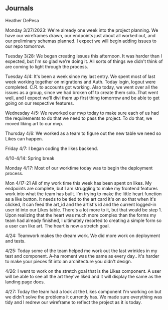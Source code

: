 ## Journals

Heather DePesa

Monday 3/27/2023:
We're already one week into the project planning. We have our wireframes drawn, our endpoints just about all worked out, and our preliminary schemas planned. I expect we will begin adding issues to our repo tomorrow.

Tuesday 3/28:
We began creating issues this afternoon. It was harder than I expected, but I'm so glad we're doing it. All sorts of things we didn't think of are coming to light through the process.

Tuesday 4/4:
It's been a week since my last entry. We spent most of last week working together on migrations and Auth. Today login, logout were completed. C.R. to accounts got working.
Also today, we went over all the issues as a group, since we had broken off to create them solo..That went well, and I expect we'll divi them up first thing tomorrow and be able to get going on our respective features.

Wednesday 4/5:
We reworked our mvp today to make sure each of us had the requirements to do that we need to pass the project. To do that, we moved liking art to our mvp.

Thursday 4/6:
We worked as a team to figure out the new table we need so Likes can happen.

Friday 4/7:
I began coding the likes backend.

4/10-4/14: Spring break

Monday 4/17:
Most of our worktime today was to begin the deployment process.

Mon 4/17-21
All of my work time this week has been spent on likes. My endpoints are complete, but I am struggling to make my frontend features work into what the team has built. I'm trying to make the little heart function as a like button.
It needs to be tied to the art card it's on so that when it's clicked, it can feed the art_id and the artist's id and the current logged-in user id into our Likes table. There's a lot more to it, but that would be step 1.
Upon realizing that the heart was much more complex than the forms my team had already finished, I ultimately resorted to creating a simple form so a user can like art. The heart is now a stretch goal.

4/24:
Teamwork makes the dream work. We did more work on deployment and tests.

4/25:
Today some of the team helped me work out the last wrinkles in my test and component. A-ha moment was the same as every day.. it's harder to make your pieces fit into an architecture you didn't design.

4/26:
I went to work on the stretch goal that is the Likes component. A user will be able to see all the art they've liked and it will display the same as the landing page does.

4/27:
Today the team had a look at the Likes component I'm working on but we didn't solve the problems it currently has. We made sure everything was tidy and I redrew our wireframe to reflect the project as it is today.
